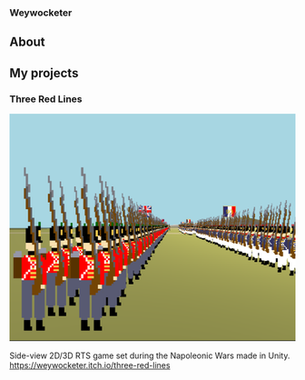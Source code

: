### Weywocketer

## About

## My projects
### Three Red Lines
![Contribution guidelines for this project](th.png)


Side-view 2D/3D RTS game set during the Napoleonic Wars made in Unity.  
https://weywocketer.itch.io/three-red-lines

<!--
**weywocketer/weywocketer** is a ✨ _special_ ✨ repository because its `README.md` (this file) appears on your GitHub profile.

Here are some ideas to get you started:

- 🔭 I’m currently working on ...
- 🌱 I’m currently learning ...
- 👯 I’m looking to collaborate on ...
- 🤔 I’m looking for help with ...
- 💬 Ask me about ...
- 📫 How to reach me: ...
- 😄 Pronouns: ...
- ⚡ Fun fact: ...
-->
